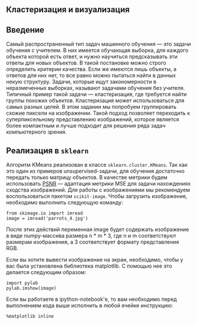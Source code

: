 Кластеризация и визуализация
---

## Введение

Самый распространенный тип задач машинного обучения — это задачи обучения с учителем. В них имеется обучающая выборка, для каждого объекта которой есть ответ, и нужно научиться предсказывать эти ответы для новых объектов. В такой постановке можно строго определить критерии качества.
Если же имеются лишь объекты, а ответов для них нет, то все равно можно пытаться найти в данных некую структуру. Задачи, которые ищут закономерности в неразмеченных выборках, называют задачами обучения без учителя. Типичный пример такой задачи — кластеризация, где требуется найти группы похожих объектов.
Кластеризация может использоваться для самых разных целей. В этом задании мы попробуем группировать схожие пиксели на изображении. Такой подход позволяет переходить к суперпиксельному представлению изображений, которое является более компактным и лучше подходит для решения ряда задач компьютерного зрения.

## Реализация в `sklearn`

Алгоритм KMeans реализован в классе `sklearn.cluster.KMeans`. Так как это один из примеров unsupervised-задачи, для обучения достаточно передать только матрицу объектов.
В качестве метрики будем использовать [PSNR](https://en.wikipedia.org/wiki/Peak_signal-to-noise_ratio) — адаптация метрики MSE для задачи нахождениях сходства изображений.
Для работы с изображениями мы рекомендуем воспользоваться пакетом `scikit-image`. Чтобы загрузить изображение, необходимо выполнить следующую команду:

```
from skimage.io import imread
image = imread('parrots_4.jpg')
```

После этих действий переменная image будет содержать изображение в виде numpy-массива размера n * m * 3, где n и m соответствуют размерам изображения, а 3 соответствует формату представления RGB.

Если вы хотите вывести изображение на экран, необходимо, чтобы у вас была установлена библиотека matplotlib. С помощью нее это делается следующим образом:

```angular2
import pylab
pylab.imshow(image)
```

Если вы работаете в ipython-notebook'е, то вам необходимо перед выполнением кода выше исполнить в любой ячейке инструкцию:
```angular2
%matplotlib inline
```